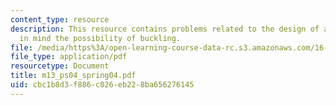 ```yaml
---
content_type: resource
description: This resource contains problems related to the design of a truss keeping
  in mind the possibility of buckling.
file: /media/https%3A/open-learning-course-data-rc.s3.amazonaws.com/16-01-unified-engineering-i-ii-iii-iv-fall-2005-spring-2006/cbc1b8d3f886c026eb228ba656276145_m13_ps04_spring04.pdf
file_type: application/pdf
resourcetype: Document
title: m13_ps04_spring04.pdf
uid: cbc1b8d3-f886-c026-eb22-8ba656276145
---
```

